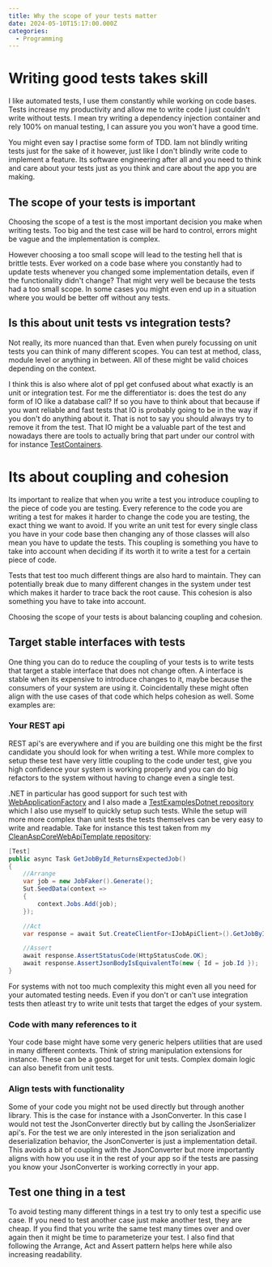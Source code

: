 ```yaml
---
title: Why the scope of your tests matter
date: 2024-05-10T15:17:00.000Z
categories:
  - Programming
---
```


# Writing good tests takes skill
I like automated tests, I use them constantly while working on code bases. Tests increase my productivity and allow me to write code I just couldn't write without tests. I mean try writing a dependency injection container and rely 100% on manual testing, I can assure you you won't have a good time.

You might even say I practise some form of TDD. Iam not blindly writing tests just for the sake of it however, just like I don't blindly write code to implement a feature. Its software engineering after all and you need to think and care about your tests just as you think and care about the app you are making.

## The scope of your tests is important
Choosing the scope of a test is the most important decision you make when writing tests. Too big and the test case will be hard to control, errors might be vague and the implementation is complex.

However choosing a too small scope will lead to the testing hell that is brittle tests. Ever worked on a code base where you constantly had to update tests whenever you changed some implementation details, even if the functionality didn't change? That might very well be because the tests had a too small scope. In some cases you might even end up in a situation where you would be better off without any tests.

## Is this about unit tests vs integration tests?
Not really, its more nuanced than that. Even when purely focussing on unit tests you can think of many different scopes. You can test at method, class, module level or anything in between. All of these might be valid choices depending on the context.

I think this is also where alot of ppl get confused about what exactly is an unit or integration test. For me the differentiator is: does the test do any form of IO like a database call? If so you have to think about that because if you want reliable and fast tests that IO is probably going to be in the way if you don't do anything about it. That is not to say you should always try to remove it from the test. That IO might be a valuable part of the test and nowadays there are tools to actually bring that part under our control with for instance [TestContainers](https://testcontainers.com/).

# Its about coupling and cohesion
Its important to realize that when you write a test you introduce coupling to the piece of code you are testing. Every reference to the code you are writing a test for makes it harder to change the code you are testing, the exact thing we want to avoid. If you write an unit test for every single class you have in your code base then changing any of those classes will also mean you have to update the tests. This coupling is something you have to take into account when deciding if its worth it to write a test for a certain piece of code.

Tests that test too much different things are also hard to maintain. They can potentially break due to many different changes in the system under test which makes it harder to trace back the root cause. This cohesion is also something you have to take into account.

Choosing the scope of your tests is about balancing coupling and cohesion.

## Target stable interfaces with tests
One thing you can do to reduce the coupling of your tests is to write tests that target a stable interface that does not change often. A interface is stable when its expensive to introduce changes to it, maybe because the consumers of your system are using it. Coincidentally these might often align with the use cases of that code which helps cohesion as well. Some examples are:

### Your REST api
REST api's are everywhere and if you are building one this might be the first candidate you should look for when writing a test. While more complex to setup these test have very little coupling to the code under test, give you high confidence your system is working properly and you can do big refactors to the system without having to change even a single test.

.NET in particular has good support for such test with [WebApplicationFactory](https://learn.microsoft.com/en-us/aspnet/core/test/integration-tests) and I also made a [TestExamplesDotnet repository](https://github.com/Barsonax/TestExamplesDotnet) which I also use myself to quickly setup such tests. While the setup will more more complex than unit tests the tests themselves can be very easy to write and readable. Take for instance this test taken from my [CleanAspCoreWebApiTemplate repository](https://github.com/Barsonax/CleanAspCoreWebApiTemplate):
```cs
[Test]
public async Task GetJobById_ReturnsExpectedJob()
{
    //Arrange
    var job = new JobFaker().Generate();
    Sut.SeedData(context =>
    {
        context.Jobs.Add(job);
    });

    //Act
    var response = await Sut.CreateClientFor<IJobApiClient>().GetJobById(job.Id);

    //Assert
    await response.AssertStatusCode(HttpStatusCode.OK);
    await response.AssertJsonBodyIsEquivalentTo(new { Id = job.Id });
}
```

For systems with not too much complexity this might even all you need for your automated testing needs. Even if you don't or can't use integration tests then atleast try to write unit tests that target the edges of your system.

### Code with many references to it
Your code base might have some very generic helpers utilities that are used in many different contexts. Think of string manipulation extensions for instance. These can be a good target for unit tests. Complex domain logic can also benefit from unit tests.

### Align tests with functionality
Some of your code you might not be used directly but through another library. This is the case for instance with a JsonConverter. In this case I would not test the JsonConverter directly but by calling the JsonSerializer api's. For the test we are only interested in the json serialization and deserialization behavior, the JsonConverter is just a implementation detail. This avoids a bit of coupling with the JsonConverter but more importantly aligns with how you use it in the rest of your app so if the tests are passing you know your JsonConverter is working correctly in your app.

## Test one thing in a test
To avoid testing many different things in a test try to only test a specific use case. If you need to test another case just make another test, they are cheap. If you find that you write the same test many times over and over again then it might be time to parameterize your test. I also find that following the Arrange, Act and Assert pattern helps here while also increasing readability.
